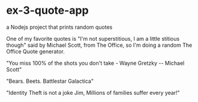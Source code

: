 # ex-3-quote-app
a Nodejs project that prints random quotes 

One of my favorite quotes is "I'm not superstitious, I am a little stitious though" said by Michael Scott, from The Office, so I'm doing a random The Office Quote generator. 

"You miss 100% of the shots you don't take - Wayne Gretzky -- Michael Scott" 

"Bears. Beets. Battlestar Galactica"

"Identity Theft is not a joke Jim, Millions of families suffer every year!"  

